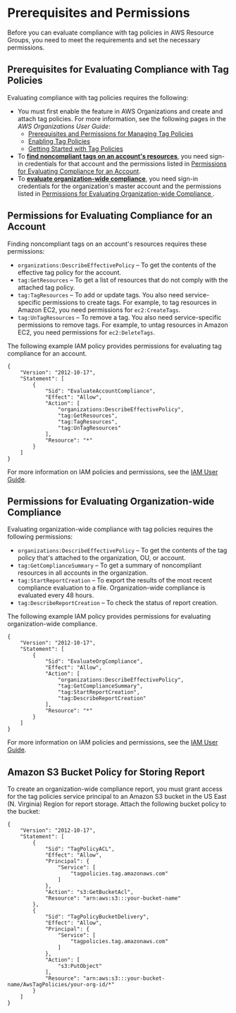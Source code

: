 # Prerequisites and Permissions<a name="tag-policies-prereqs"></a>

Before you can evaluate compliance with tag policies in AWS Resource Groups, you need to meet the requirements and set the necessary permissions\. 

## Prerequisites for Evaluating Compliance with Tag Policies<a name="tag-policies-prereqs-overview"></a>

Evaluating compliance with tag policies requires the following:
+ You must first enable the feature in AWS Organizations and create and attach tag policies\. For more information, see the following pages in the *AWS Organizations User Guide*:
  + [Prerequisites and Permissions for Managing Tag Policies](https://docs.aws.amazon.com/organizations/latest/userguide/orgs_manage_policies_tag-policies-prereqs.html)
  + [Enabling Tag Policies](https://docs.aws.amazon.com/organizations/latest/userguide/enable-tag-policies.html)
  + [Getting Started with Tag Policies](https://docs.aws.amazon.com/organizations/latest/userguide/tag-policies-getting-started.html)
+ To [**find noncompliant tags on an account's resources**](tag-policies-arg-finding-noncompliant-tags.md), you need sign\-in credentials for that account and the permissions listed in [Permissions for Evaluating Compliance for an Account](#tag-policies-permissions-account)\.
+ To [**evaluate organization\-wide compliance**](tag-policies-arg-evaluating-org-wide-compliance.md), you need sign\-in credentials for the organization's master account and the permissions listed in [Permissions for Evaluating Organization\-wide Compliance ](#tag-policies-permissions-org)\.

## Permissions for Evaluating Compliance for an Account<a name="tag-policies-permissions-account"></a>

Finding noncompliant tags on an account's resources requires these permissions:
+ `organizations:DescribeEffectivePolicy` – To get the contents of the effective tag policy for the account\.
+ `tag:GetResources` – To get a list of resources that do not comply with the attached tag policy\.
+ `tag:TagResources` – To add or update tags\. You also need service\-specific permissions to create tags\. For example, to tag resources in Amazon EC2, you need permissions for `ec2:CreateTags`\.
+ `tag:UnTagResources` – To remove a tag\. You also need service\-specific permissions to remove tags\. For example, to untag resources in Amazon EC2, you need permissions for `ec2:DeleteTags`\.

The following example IAM policy provides permissions for evaluating tag compliance for an account\.

```
{
    "Version": "2012-10-17",
    "Statement": [
        {
            "Sid": "EvaluateAccountCompliance",
            "Effect": "Allow",
            "Action": [
                "organizations:DescribeEffectivePolicy",
                "tag:GetResources",
                "tag:TagResources",
                "tag:UnTagResources"
            ],
            "Resource": "*"
        }
    ]
}
```

For more information on IAM policies and permissions, see the [IAM User Guide](https://docs.aws.amazon.com/IAM/latest/UserGuide/)\.

## Permissions for Evaluating Organization\-wide Compliance<a name="tag-policies-permissions-org"></a>

Evaluating organization\-wide compliance with tag policies requires the following permissions:
+ `organizations:DescribeEffectivePolicy` – To get the contents of the tag policy that's attached to the organization, OU, or account\.
+ `tag:GetComplianceSummary` – To get a summary of noncompliant resources in all accounts in the organization\.
+ `tag:StartReportCreation` – To export the results of the most recent compliance evaluation to a file\. Organization\-wide compliance is evaluated every 48 hours\. 
+ `tag:DescribeReportCreation` – To check the status of report creation\.

The following example IAM policy provides permissions for evaluating organization\-wide compliance\.

```
{
    "Version": "2012-10-17",
    "Statement": [
        {
            "Sid": "EvaluateOrgCompliance",
            "Effect": "Allow",
            "Action": [
                "organizations:DescribeEffectivePolicy",
                "tag:GetComplianceSummary",
                "tag:StartReportCreation",
                "tag:DescribeReportCreation"
            ],
            "Resource": "*"
        }
    ]
}
```

For more information on IAM policies and permissions, see the [IAM User Guide](https://docs.aws.amazon.com/IAM/latest/UserGuide/)\.

## Amazon S3 Bucket Policy for Storing Report<a name="bucket-policy"></a>

To create an organization\-wide compliance report, you must grant access for the tag policies service principal to an Amazon S3 bucket in the US East \(N\. Virginia\) Region for report storage\. Attach the following bucket policy to the bucket:

```
{
    "Version": "2012-10-17",
    "Statement": [
        {
            "Sid": "TagPolicyACL",
            "Effect": "Allow",
            "Principal": {
                "Service": [
                    "tagpolicies.tag.amazonaws.com"
                ]
            },
            "Action": "s3:GetBucketAcl",
            "Resource": "arn:aws:s3:::your-bucket-name"
        },
        {
            "Sid": "TagPolicyBucketDelivery",
            "Effect": "Allow",
            "Principal": {
                "Service": [
                    "tagpolicies.tag.amazonaws.com"
                ]
            },
            "Action": [
                "s3:PutObject"
            ],
            "Resource": "arn:aws:s3:::your-bucket-name/AwsTagPolicies/your-org-id/*"
        }
    ]
}
```